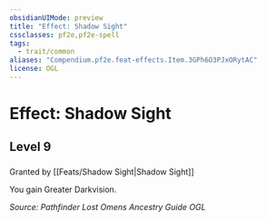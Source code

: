 ```yaml
---
obsidianUIMode: preview
title: "Effect: Shadow Sight"
cssclasses: pf2e,pf2e-spell
tags:
  - trait/common
aliases: "Compendium.pf2e.feat-effects.Item.3GPh6O3PJxORytAC"
license: OGL
---
```

# Effect: Shadow Sight
## Level 9
### 






Granted by [[Feats/Shadow Sight|Shadow Sight]]

You gain Greater Darkvision.

*Source: Pathfinder Lost Omens Ancestry Guide*
*OGL*